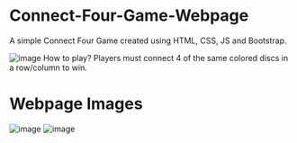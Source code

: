 # Connect-Four-Game-Webpage
A simple Connect Four Game created using HTML, CSS, JS and Bootstrap. 

![image](https://user-images.githubusercontent.com/64316945/176820606-a571ed18-154f-4aa3-9a84-fbab0a89ec4a.png)
How to play? Players must connect 4 of the same colored discs in a row/column to win.

# Webpage Images
![image](https://user-images.githubusercontent.com/64316945/176820278-5576c20d-bfd2-4fad-a62d-3efc1ff049a7.png)
![image](https://user-images.githubusercontent.com/64316945/176820347-408a1546-2506-4b40-9604-33916e1284d2.png)
